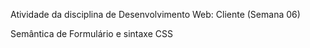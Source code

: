 Atividade da disciplina de Desenvolvimento Web: Cliente (Semana 06)

Semântica de Formulário e sintaxe CSS
